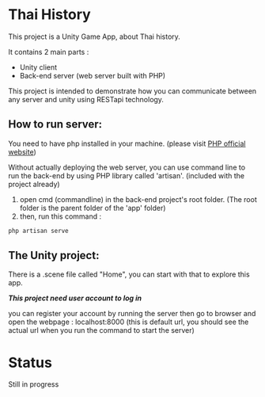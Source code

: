 # **Thai History**

This project is a Unity Game App, about Thai history.

It contains 2 main parts :
- Unity client
- Back-end server (web server built with PHP)

This project is intended to demonstrate how you can communicate between any server and unity using RESTapi technology.

## How to run server:

You need to have php installed in your machine. (please visit [PHP official website](http://www.php.net/))

Without actually deploying the web server, you can use command line to run the back-end by using PHP library called 'artisan'. (included with the project already)

1. open cmd (commandline) in the back-end project's root folder. (The root folder is the parent folder of the 'app' folder)
2. then, run this command : 
```php
php artisan serve
```

## The Unity project:

There is a .scene file called "Home", you can start with that to explore this app.

**_This project need user account to log in_**

you can register your account by running the server then go to browser and open the webpage : localhost:8000 (this is default url, you should see the actual url when you run the command to start the server)

# **Status**

Still in progress
